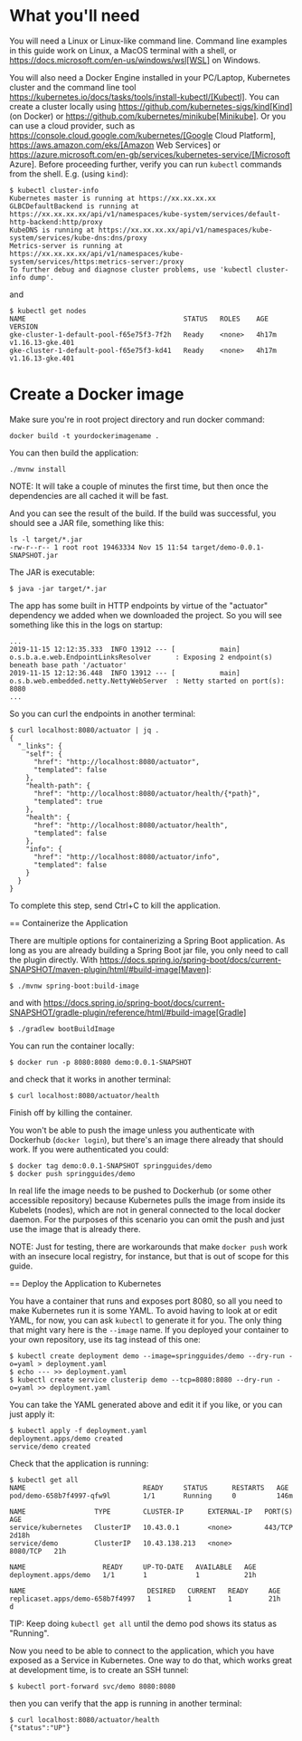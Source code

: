 # What you'll need

You will need a Linux or Linux-like command line. Command line examples in this guide work on Linux, a MacOS terminal with a shell, or https://docs.microsoft.com/en-us/windows/wsl[WSL] on Windows.

You will also need a Docker Engine installed in your PC/Laptop, Kubernetes cluster and the command line tool https://kubernetes.io/docs/tasks/tools/install-kubectl/[Kubectl]. You can create a cluster locally using https://github.com/kubernetes-sigs/kind[Kind] (on Docker) or https://github.com/kubernetes/minikube[Minikube]. Or you can use a cloud provider, such as https://console.cloud.google.com/kubernetes/[Google Cloud Platform], https://aws.amazon.com/eks/[Amazon Web Services] or https://azure.microsoft.com/en-gb/services/kubernetes-service/[Microsoft Azure]. Before proceeding further, verify you can run `kubectl` commands from the shell. E.g. (using `kind`):

```
$ kubectl cluster-info
Kubernetes master is running at https://xx.xx.xx.xx
GLBCDefaultBackend is running at https://xx.xx.xx.xx/api/v1/namespaces/kube-system/services/default-http-backend:http/proxy
KubeDNS is running at https://xx.xx.xx.xx/api/v1/namespaces/kube-system/services/kube-dns:dns/proxy
Metrics-server is running at https://xx.xx.xx.xx/api/v1/namespaces/kube-system/services/https:metrics-server:/proxy
To further debug and diagnose cluster problems, use 'kubectl cluster-info dump'.
```

and

```
$ kubectl get nodes
NAME                                       STATUS   ROLES    AGE     VERSION
gke-cluster-1-default-pool-f65e75f3-7f2h   Ready    <none>   4h17m   v1.16.13-gke.401
gke-cluster-1-default-pool-f65e75f3-kd41   Ready    <none>   4h17m   v1.16.13-gke.401
```

# Create a Docker image

Make sure you're in root project directory and run docker command:

```
docker build -t yourdockerimagename .
```

You can then build the application:

```
./mvnw install
```

NOTE: It will take a couple of minutes the first time, but then once the dependencies are all cached it will be fast.

And you can see the result of the build. If the build was successful, you should see a JAR file, something like this:

```
ls -l target/*.jar
-rw-r--r-- 1 root root 19463334 Nov 15 11:54 target/demo-0.0.1-SNAPSHOT.jar
```

The JAR is executable:

```
$ java -jar target/*.jar
```

The app has some built in HTTP endpoints by virtue of the "actuator" dependency we added when we downloaded the project. So you will see something like this in the logs on startup:

```
...
2019-11-15 12:12:35.333  INFO 13912 --- [           main] o.s.b.a.e.web.EndpointLinksResolver      : Exposing 2 endpoint(s) beneath base path '/actuator'
2019-11-15 12:12:36.448  INFO 13912 --- [           main] o.s.b.web.embedded.netty.NettyWebServer  : Netty started on port(s): 8080
...
```

So you can curl the endpoints in another terminal:

```
$ curl localhost:8080/actuator | jq .
{
  "_links": {
    "self": {
      "href": "http://localhost:8080/actuator",
      "templated": false
    },
    "health-path": {
      "href": "http://localhost:8080/actuator/health/{*path}",
      "templated": true
    },
    "health": {
      "href": "http://localhost:8080/actuator/health",
      "templated": false
    },
    "info": {
      "href": "http://localhost:8080/actuator/info",
      "templated": false
    }
  }
}
```

To complete this step, send Ctrl+C to kill the application.

== Containerize the Application

There are multiple options for containerizing a Spring Boot application. As long as you are already building a Spring Boot jar file, you only need to call the plugin directly. With https://docs.spring.io/spring-boot/docs/current-SNAPSHOT/maven-plugin/html/#build-image[Maven]:

```
$ ./mvnw spring-boot:build-image
```

and with https://docs.spring.io/spring-boot/docs/current-SNAPSHOT/gradle-plugin/reference/html/#build-image[Gradle]

```
$ ./gradlew bootBuildImage
```

You can run the container locally:

```
$ docker run -p 8080:8080 demo:0.0.1-SNAPSHOT
```

and check that it works in another terminal:

```
$ curl localhost:8080/actuator/health
```

Finish off by killing the container.

You won't be able to push the image unless you authenticate with Dockerhub (`docker login`), but there's an image there already that should work. If you were authenticated you could:

```
$ docker tag demo:0.0.1-SNAPSHOT springguides/demo
$ docker push springguides/demo
```

In real life the image needs to be pushed to Dockerhub (or some other accessible repository) because Kubernetes pulls the image from inside its Kubelets (nodes), which are not in general connected to the local docker daemon. For the purposes of this scenario you can omit the push and just use the image that is already there.

NOTE: Just for testing, there are workarounds that make `docker push` work with an insecure local registry, for instance, but that is out of scope for this guide.

== Deploy the Application to Kubernetes

You have a container that runs and exposes port 8080, so all you need to make Kubernetes run it is some YAML. To avoid having to look at or edit YAML, for now, you can ask `kubectl` to generate it for you. The only thing that might vary here is the `--image` name. If you deployed your container to your own repository, use its tag instead of this one:

```
$ kubectl create deployment demo --image=springguides/demo --dry-run -o=yaml > deployment.yaml
$ echo --- >> deployment.yaml
$ kubectl create service clusterip demo --tcp=8080:8080 --dry-run -o=yaml >> deployment.yaml
```

You can take the YAML generated above and edit it if you like, or you can just apply it:

```
$ kubectl apply -f deployment.yaml
deployment.apps/demo created
service/demo created
```

Check that the application is running:

```
$ kubectl get all
NAME                             READY     STATUS      RESTARTS   AGE
pod/demo-658b7f4997-qfw9l        1/1       Running     0          146m

NAME                 TYPE        CLUSTER-IP      EXTERNAL-IP   PORT(S)    AGE
service/kubernetes   ClusterIP   10.43.0.1       <none>        443/TCP    2d18h
service/demo         ClusterIP   10.43.138.213   <none>        8080/TCP   21h

NAME                   READY     UP-TO-DATE   AVAILABLE   AGE
deployment.apps/demo   1/1       1            1           21h

NAME                              DESIRED   CURRENT   READY     AGE
replicaset.apps/demo-658b7f4997   1         1         1         21h
d
```

TIP: Keep doing `kubectl get all` until the demo pod shows its status as "Running".

Now you need to be able to connect to the application, which you have exposed as a Service in Kubernetes. One way to do that, which works great at development time, is to create an SSH tunnel:

```
$ kubectl port-forward svc/demo 8080:8080
```

then you can verify that the app is running in another terminal:

```
$ curl localhost:8080/actuator/health
{"status":"UP"}
```

